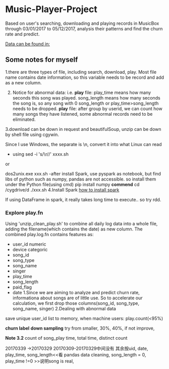 # Music-Player-Project
Based on user's searching, downloading and playing records in MusicBox through 03/01/2017 to 05/12/2017, analysis their patterns and find the churn rate and predict. 

[Data can be found in:](https://bittigermusicplayerdata.s3-us-west-2.amazonaws.com/list.html)

## Some notes for myself
1.there are three types of file, including search, download, play. Most file name contains date information, so this variable needs to
be record and add as a new column.

2. Notice for abnormal data:
i.e.
**play** file: play_time means how many seconds this song was played. song_length means how many seconds the song is, so
any song with 0 song_length or play_time>song_length needs to be dropped.
**play** file: after group by userid, we can count how many songs they have listened, some abnormal records need to be eliminated.

3.download can be down in request and beautifulSoup, unzip can be down by shell file using cgywin.

Since I use Windows, the separate is \n, convert it into what Linux can read
- using
sed -i 's/\r//' xxxx.sh

or

dos2unix.exe xxx.sh
-after install Spark, use pyspark as notebook, but find libs of python such as numpy, pandas are not accessible. so install them under the Python file(using cmd)
pip install numpy
**commend**
cd /cygdrive/d
./xxx.sh
4.Install Spark
[how to install spark](https://medium.com/@GalarnykMichael/install-spark-on-windows-pyspark-4498a5d8d66c)

If using DataFrame in spark, it really takes long time to execute.. so try rdd.
### Explore play.fn
Using 'unzip_clean_play.sh' to combine all daily log data into a whole file, adding the filename(which contains the date) as new column. The combined play.log.fn contains features as:
- user_id numeric
- device categoric
- song_id
- song_type
- song_name
- singer
- play_time
- song_length
- paid_flag
- date
1.Since we are aiming to analyze and predict churn rate, informationa about songs are of little use. So to accelerate our calculation, we first drop those columns(song_id, song_type, song_name, singer)
2.Dealing with abnormal data

save unique user_id list to memory, when 
machine users: play.count(<95%)

**churn label**
**down sampling** 
try from smaller, 30%, 40%, if not improve, 

**Note 3.2**
count of song_play time, total time, distinct count


20170339 ->20170329
20170309-20170329中间没有
其余按uid, date, play_time, song_length<<看
pandas data cleaning, song_length = 0, play_time !=0 >>说明song is real,


